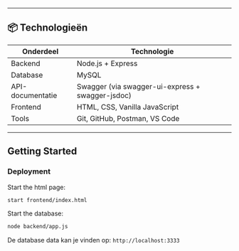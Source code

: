 
------

## 📦 Technologieën



| Onderdeel        | Technologie                                      |
| ---------------- | ------------------------------------------------ |
| Backend          | Node.js + Express                                |
| Database         | MySQL                                            |
| API-documentatie | Swagger (via swagger-ui-express + swagger-jsdoc) |
| Frontend         | HTML, CSS, Vanilla JavaScript                    |
| Tools            | Git, GitHub, Postman, VS Code                    |

------

## Getting Started

### Deployment

Start the html page:

```bash
start frontend/index.html
```

Start the database:

```bash
node backend/app.js
```

De database data kan je vinden op: `http://localhost:3333`